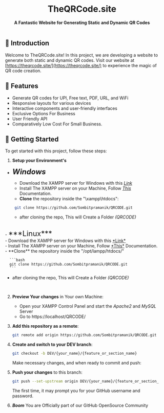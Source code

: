 <h1 align="center">
  <span>TheQRCode.site</span>
</h1>

<div align="center">
  <strong>A Fantastic Website for Generating Static and Dynamic QR Codes</strong>
</div>

<br>

## 🌈 Introduction

Welcome to TheQRCode.site! In this project, we are developing a website to generate both static and dynamic QR codes. Visit our website at [https://theqrcode.site/](https://theqrcode.site/) to experience the magic of QR code creation.

## 🎨 Features

- Generate QR codes for UPI, Free text, PDF, URL, and WiFi
- Responsive layouts for various devices
- Interactive components and user-friendly interfaces
- Exclusive Options For Business
- User Friendly API
- Comparatively Low Cost For Small Business.

## 🚀 Getting Started

To get started with this project, follow these steps:

1. **Setup your Environment's**<br> 
- <span style="font-size:24px;">***Windows***</span><br>
   - Download the XAMPP server for Windows with this <a href="https://sourceforge.net/projects/xampp/files/XAMPP%20Windows/8.2.12/xampp-windows-x64-8.2.12-0-VS16-installer.exe" target="_blank">*Link*</a><br>
   - Install The XAMPP server on your Machine, Follow <a href="https://www.apachefriends.org/faq_windows.html" target="_blank">*This*</a> Documentation. <br>
   - **Clone** the repository inside the "\xampp\htdocs\":

   ```bash
    git clone https://github.com/Sombitpramanik/QRCODE.git
   ```
   - after cloning the repo, This will Create a Folder *(QRCODE)*
<br>
- <span style="font-size:24px;">***Linux***</span><br>
   - Download the XAMPP server for Windows with this <a href="https://sourceforge.net/projects/xampp/files/XAMPP%20Linux/8.2.12/xampp-linux-x64-8.2.12-0-installer.run" target="_blank">*Link*</a><br>
   - Install The XAMPP server on your Machine, Follow <a href="https://www.apachefriends.org/faq_linux.html" target="_blank">*This*</a> Documentation. <br>
   - **Clone** the repository inside the "/opt/lampp/htdocs/"

      ```bash
      git clone https://github.com/Sombitpramanik/QRCODE.git
      ```
   - after cloning the repo, This will Create a Folder *(QRCODE)*

<br>

2. **Preview Your changes** in Your own Machine:

   - Open your XAMPP Control Panel and start the *Apache2* and *MySQL* Server
   - Go to https://localhost/QRCODE/ 

3. **Add this repository as a remote**:

   ```bash
   git remote add origin https://github.com/Sombitpramanik/QRCODE.git
   ```

4. **Create and switch to your DEV branch**:

   ```bash
   git checkout -b DEV/{your_name}/{feature_or_section_name}
   ```

   Make necessary changes, and when ready to commit and push:

5. **Push your changes** to this branch:

   ```bash
   git push --set-upstream origin DEV/{your_name}/{feature_or_section_name}
   ```

   The first time, it may prompt you for your GitHub username and password.

6. ***Boom*** You are Officially part of our GitHub OpenSource Community
